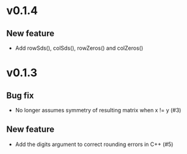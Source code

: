 # v0.1.4

## New feature

- Add rowSds(), colSds(), rowZeros() and colZeros()

# v0.1.3

## Bug fix

- No longer assumes symmetry of resulting matrix when x != y (#3)

## New feature

- Add the digits argument to correct rounding errors in C++ (#5)
